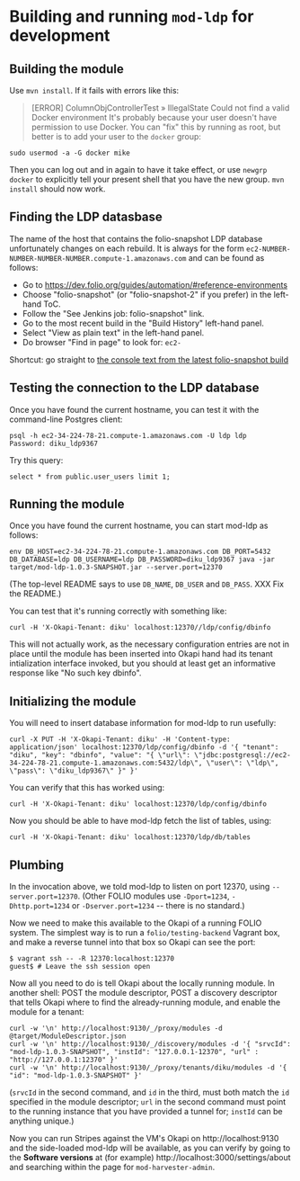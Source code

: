 # Building and running `mod-ldp` for development


## Building the module

Use `mvn install`. If it fails with errors like this:
> [ERROR] ColumnObjControllerTest » IllegalState Could not find a valid Docker environment
It's probably because your user doesn't have permission to use Docker. You can "fix" this by running as root, but better is to add your user to the `docker` group:
```
sudo usermod -a -G docker mike
```
Then you can log out and in again to have it take effect, or use `newgrp docker` to explicitly tell your present shell that you have the new group. `mvn install` should now work.


## Finding the LDP datasbase

The name of the host that contains the folio-snapshot LDP database unfortunately changes on each rebuild. It is always for the form `ec2-NUMBER-NUMBER-NUMBER-NUMBER.compute-1.amazonaws.com` and can be found as follows:

* Go to https://dev.folio.org/guides/automation/#reference-environments
* Choose "folio-snapshot" (or "folio-snapshot-2" if you prefer) in the left-hand ToC.
* Follow the "See Jenkins job: folio-snapshot" link.
* Go to the most recent build in the "Build History" left-hand panel.
* Select "View as plain text" in the left-hand panel.
* Do browser "Find in page" to look for: `ec2-`

Shortcut: go straight to [the console text from the latest folio-snapshot build](https://jenkins-aws.indexdata.com/job/FOLIO_Reference_Builds/job/folio-snapshot/lastBuild/consoleText)


## Testing the connection to the LDP database

Once you have found the current hostname, you can test it with the command-line Postgres client:
```
psql -h ec2-34-224-78-21.compute-1.amazonaws.com -U ldp ldp
Password: diku_ldp9367
```
Try this query:
```
select * from public.user_users limit 1;
```


## Running the module

Once you have found the current hostname, you can start mod-ldp as follows:
```
env DB_HOST=ec2-34-224-78-21.compute-1.amazonaws.com DB_PORT=5432 DB_DATABASE=ldp DB_USERNAME=ldp DB_PASSWORD=diku_ldp9367 java -jar target/mod-ldp-1.0.3-SNAPSHOT.jar --server.port=12370
```

(The top-level README says to use `DB_NAME`, `DB_USER` and `DB_PASS`. XXX Fix the README.)

You can test that it's running correctly with something like:
```
curl -H 'X-Okapi-Tenant: diku' localhost:12370//ldp/config/dbinfo
```
This will not actually work, as the necessary configuration entries are not in place until the module has been inserted into Okapi hand had its tenant intialization interface invoked, but you should at least get an informative response like "No such key dbinfo".


## Initializing the module

You will need to insert database information for mod-ldp to run usefully:
```
curl -X PUT -H 'X-Okapi-Tenant: diku' -H 'Content-type: application/json' localhost:12370/ldp/config/dbinfo -d '{ "tenant": "diku", "key": "dbinfo", "value": "{ \"url\": \"jdbc:postgresql://ec2-34-224-78-21.compute-1.amazonaws.com:5432/ldp\", \"user\": \"ldp\", \"pass\": \"diku_ldp9367\" }" }'
```
You can verify that this has worked using:
```
curl -H 'X-Okapi-Tenant: diku' localhost:12370/ldp/config/dbinfo
```
Now you should be able to have mod-ldp fetch the list of tables, using:
```
curl -H 'X-Okapi-Tenant: diku' localhost:12370/ldp/db/tables
```

## Plumbing

In the invocation above, we told mod-ldp to listen on port 12370, using `--server.port=12370`. (Other FOLIO modules use 
`-Dport=1234`,
`-Dhttp.port=1234`
or
`-Dserver.port=1234` -- there is no standard.)

Now we need to make this available to the Okapi of a running FOLIO system. The simplest way is to run a `folio/testing-backend` Vagrant box, and make a reverse tunnel into that box so Okapi can see the port:
```
$ vagrant ssh -- -R 12370:localhost:12370
guest$ # Leave the ssh session open
```

Now all you need to do is tell Okapi about the locally running module. In another shell: POST the module descriptor, POST a discovery descriptor that tells Okapi where to find the already-running module, and enable the module for a tenant:
```
curl -w '\n' http://localhost:9130/_/proxy/modules -d @target/ModuleDescriptor.json
curl -w '\n' http://localhost:9130/_/discovery/modules -d '{ "srvcId": "mod-ldp-1.0.3-SNAPSHOT", "instId": "127.0.0.1-12370", "url" : "http://127.0.0.1:12370" }'
curl -w '\n' http://localhost:9130/_/proxy/tenants/diku/modules -d '{ "id": "mod-ldp-1.0.3-SNAPSHOT" }'
```

(`srvcId` in the second command, and `id` in the third, must both match the `id` specified in the module descriptor; `url` in the second command must point to the running instance that you have provided a tunnel for; `instId` can be anything unique.)

Now you can run Stripes against the VM's Okapi on http://localhost:9130 and the side-loaded mod-ldp will be available, as you can verify by going to the **Software versions** at (for example) http://localhost:3000/settings/about and searching within the page for `mod-harvester-admin`.


